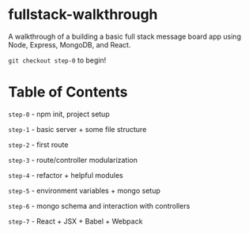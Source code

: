 # fullstack-walkthrough
A walkthrough of a building a basic full stack message board app using Node, Express, MongoDB, and React.

`git checkout step-0` to begin!

# Table of Contents

`step-0` - npm init, project setup

`step-1` - basic server + some file structure

`step-2` - first route

`step-3` - route/controller modularization

`step-4` - refactor + helpful modules

`step-5` - environment variables + mongo setup

`step-6` - mongo schema and interaction with controllers

`step-7` - React + JSX + Babel + Webpack
